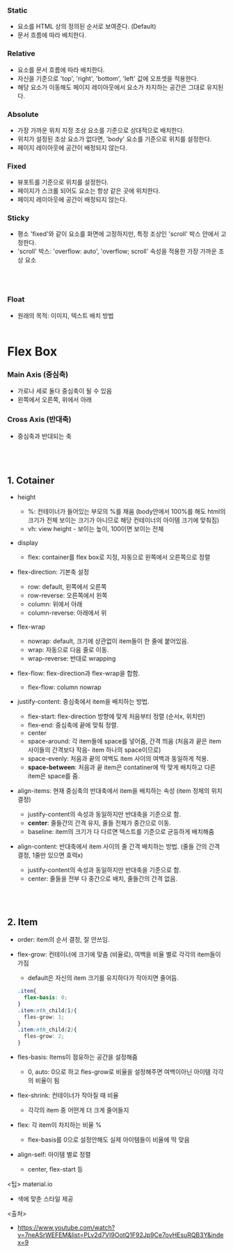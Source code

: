 ### Static

- 요소를 HTML 상의 정의된 순서로 보여준다. (Default)
- 문서 흐름에 따라 배치한다.

### Relative

- 요소를 문서 흐름에 따라 배치한다.
- 자신을 기준으로 'top', 'right', 'bottom', 'left' 값에 오프셋을 적용한다.
- 해당 요소가 이동해도 페이지 레이아웃에서 요소가 차지하는 공간은 그대로 유지된다.

### Absolute

- 가장 가까운 위치 지정 조상 요소를 기준으로 상대적으로 배치한다.
- 위치가 설정된 조상 요소가 없다면, 'body' 요소를 기준으로 위치를 설정한다.
- 페이지 레이아웃에 공간이 배정되지 않는다.

### Fixed

- 뷰포트를 기준으로 위치를 설정한다.
- 페이지가 스크롤 되어도 요소는 항상 같은 곳에 위치한다.
- 페이지 레이아웃에 공간이 배정되지 않는다.

### Sticky

- 평소 'fixed'와 같이 요소를 화면에 고정하지만, 특정 조상인 'scroll' 박스 안에서 고정한다.
- 'scroll' 박스: 'overflow: auto', 'overflow; scroll' 속성을 적용한 가장 가까운 조상 요소

</br></br>

### Float

- 원래의 목적: 이미지, 텍스트 배치 방법
</br></br>

# Flex Box

### Main Axis (중심축)

- 가로나 세로 둘다 중심축이 될 수 있음
- 왼쪽에서 오른쪽, 위에서 아래

### Cross Axis (반대축)

- 중심축과 반대되는 축
</br></br>
</br></br>

## 1. Cotainer

- height
  - %: 컨테이너가 들어있는 부모의 %를 채움 (body안에서 100%를 해도 html의 크기가 전체 보이는 크기가 아니므로 해당 컨테이너의 아이템 크기에 맞춰짐)
  - vh: view height - 보이는 높이, 100이면 보이는 전체

- display
  - flex: container를 flex box로 지정, 자동으로 왼쪽에서 오른쪽으로 정렬

- flex-direction: 기본축 설정
  - row: default, 왼쪽에서 오른쪽
  - row-reverse: 오른쪽에서 왼쪽
  - column: 위에서 아래
  - column-reverse: 아래에서 위

- flex-wrap
  - nowrap: default, 크기에 상관없이 item들이 한 줄에 붙어있음.
  - wrap: 자동으로 다음 줄로 이동.
  - wrap-reverse: 반대로 wrapping

- flex-flow: flex-direction과 flex-wrap을 합함.
  - flex-flow: column nowrap

- justify-content: 중심축에서 item을 배치하는 방법.
  - flex-start: flex-direction 방향에 맞게 처음부터 정렬 (순서x, 위치만)
  - flex-end: 중심축에 끝에 맞춰 정렬.
  - center
  - space-around: 각 item들에 space를 넣어줌, 간격 띄움 (처음과 끝은 item 사이들의 간격보다 작음- item 하나의 space이므로)
  - space-evenly: 처음과 끝의 여백도 item 사이의 여백과 동일하게 적용.
  - **space-between**: 처음과 끝 item은 contatiner에 딱 맞게 배치하고 다른 item은 space를 줌.

- align-items: 현재 중심축의 반대축에서 item을 배치하는 속성 (item 정체의 위치 결정)
  - justify-content의 속성과 동일하지만 반대축을 기준으로 함.
  - **center**: 줄들간의 간격 유지, 줄들 전체가 중간으로 이동.
  - baseline: item의 크기가 다 다르면 텍스트를 기준으로 균등하게 배치해줌

- align-content: 반대축에서 item 사이의 줄 간격 배치하는 방법. (줄들 간의 간격 결정, 1줄만 있으면 효력x)
  - justify-content의 속성과 동일하지만 반대축을 기준으로 함.
  - center: 줄들을 전부 다 중간으로 배치, 줄들간의 간격 없음.

</br></br>

## 2. Item

- order: item의 순서 결정, 잘 안쓰임.
- flex-grow: 컨테이너에 크기에 맞춤 (비율로), 여백을 비율 별로 각각의 item들이 가짐
  - default은 자신의 item 크기를 유지하다가 작아지면 줄어듬.

   ```css
   .item{
     flex-basis: 0;
   }
   .item:nth_child(1){
     fles-grow: 1;
   }
   .item:nth_child(2){
     fles-grow: 2;
   }
   ```

- fles-basis: Items이 점유하는 공간을 설정해줌
  - 0, auto: 0으로 하고 fles-grow로 비율을 설정해주면 여백이아닌 아이템 각각의 비율이 됨

- flex-shrink: 컨테이너가 작아질 때 비율
  - 각각의 item 중 어떤게 더 크게 줄어들지

- flex: 각 item이 차지하는 비율 %
  - flex-basis를 0으로 설정안해도 실제 아이템들이 비율에 딱 맞음

- align-self: 아이템 별로 정렬
  - center, flex-start 등

<팁>
material.io

- 색에 맞춘 스타일 제공

<출처>

- <https://www.youtube.com/watch?v=7neASrWEFEM&list=PLv2d7VI9OotQ1F92Jp9Ce7ovHEsuRQB3Y&index=9>
